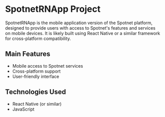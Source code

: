 # SpotnetRNApp Project

SpotnetRNApp is the mobile application version of the Spotnet platform, designed to provide users with access to Spotnet's features and services on mobile devices. It is likely built using React Native or a similar framework for cross-platform compatibility.

## Main Features

- Mobile access to Spotnet services
- Cross-platform support
- User-friendly interface

## Technologies Used

- React Native (or similar)
- JavaScript
